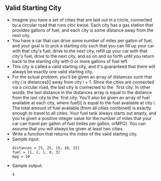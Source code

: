 ## Valid Starting City

- Imagine you have a set of cities that are laid out in a circle, connected by a circular road that runs cloc kwise. Each city has a gas station that provides gallons of fuel, and each city is some distance away from the next city.
- You have a car that can drive some number of miles per gallon of fuel, and your goal is to pick a starting city such that you can fill up your car with that city's fuel, drive to the next city, refill up your car with that city's fuel, drive to the next city, and so on and so forth until you return back to the starting city with 0 or more gallons of fuel left.
- This city is called a valid starting city, and it's guaranteed that there will always be exactly one valid starting city.
- For the actual problem, you'll be given an array of distances such that city i is distances[i] away from city i + 1. Since the cities are connected via a circular road, the last city is connected to the  first city. In other words, the last distance in the distances array is equal to the distance from the last city to the first city. You'll also be given an array of fuel available at each city, where fuel[i] is equal to the fuel available at city i. The total amount of fuel available (from all cities combined) is exactly enough to travel to all cities. Your fuel tank always starts out empty, and you're given a positive integer value for the number of miles that your car can travel per gallon of fuel (miles per gallon, orMPG). You can assume that you will always be given at least two cities. 
- Write a function that returns the index of the valid starting city.
- Sample input:
    ~~~
    distances = [5, 25, 15, 10, 15]
    fuel = [1, 2, 1, 0, 3]
    mpg = 10
    ~~~
- Sample output:
    ~~~
    4
    ~~~